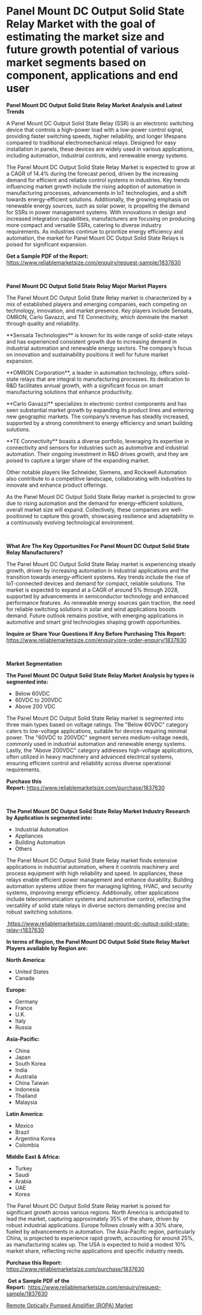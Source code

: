 <p><h1>Panel Mount DC Output Solid State Relay Market with the goal of estimating the market size and future growth potential of various market segments based on component, applications and end user</h1></p><p><strong>Panel Mount DC Output Solid State Relay Market Analysis and Latest Trends</strong></p>
<p><p>A Panel Mount DC Output Solid State Relay (SSR) is an electronic switching device that controls a high-power load with a low-power control signal, providing faster switching speeds, higher reliability, and longer lifespans compared to traditional electromechanical relays. Designed for easy installation in panels, these devices are widely used in various applications, including automation, industrial controls, and renewable energy systems.</p><p>The Panel Mount DC Output Solid State Relay Market is expected to grow at a CAGR of 14.4% during the forecast period, driven by the increasing demand for efficient and reliable control systems in industries. Key trends influencing market growth include the rising adoption of automation in manufacturing processes, advancements in IoT technologies, and a shift towards energy-efficient solutions. Additionally, the growing emphasis on renewable energy sources, such as solar power, is propelling the demand for SSRs in power management systems. With innovations in design and increased integration capabilities, manufacturers are focusing on producing more compact and versatile SSRs, catering to diverse industry requirements. As industries continue to prioritize energy efficiency and automation, the market for Panel Mount DC Output Solid State Relays is poised for significant expansion.</p></p>
<p><strong>Get a Sample PDF of the Report:&nbsp;</strong> <a href="https://www.reliablemarketsize.com/enquiry/request-sample/1837630?utm_campaign=3220&utm_medium=2&utm_source=Github&utm_content=ia&utm_term=06042025&utm_id=panel-mount-dc-output-solid-state-relay">https://www.reliablemarketsize.com/enquiry/request-sample/1837630</a></p>
<p>&nbsp;</p>
<p><strong>Panel Mount DC Output Solid State Relay Major Market Players</strong></p>
<p><p>The Panel Mount DC Output Solid State Relay market is characterized by a mix of established players and emerging companies, each competing on technology, innovation, and market presence. Key players include Sensata, OMRON, Carlo Gavazzi, and TE Connectivity, which dominate the market through quality and reliability. </p><p>**Sensata Technologies** is known for its wide range of solid-state relays and has experienced consistent growth due to increasing demand in industrial automation and renewable energy sectors. The company’s focus on innovation and sustainability positions it well for future market expansion. </p><p>**OMRON Corporation**, a leader in automation technology, offers solid-state relays that are integral to manufacturing processes. Its dedication to R&D facilitates annual growth, with a significant focus on smart manufacturing solutions that enhance productivity. </p><p>**Carlo Gavazzi** specializes in electronic control components and has seen substantial market growth by expanding its product lines and entering new geographic markets. The company’s revenue has steadily increased, supported by a strong commitment to energy efficiency and smart building solutions. </p><p>**TE Connectivity** boasts a diverse portfolio, leveraging its expertise in connectivity and sensors for industries such as automotive and industrial automation. Their ongoing investment in R&D drives growth, and they are poised to capture a larger share of the expanding market.</p><p>Other notable players like Schneider, Siemens, and Rockwell Automation also contribute to a competitive landscape, collaborating with industries to innovate and enhance product offerings. </p><p>As the Panel Mount DC Output Solid State Relay market is projected to grow due to rising automation and the demand for energy-efficient solutions, overall market size will expand. Collectively, these companies are well-positioned to capture this growth, showcasing resilience and adaptability in a continuously evolving technological environment.</p></p>
<p>&nbsp;</p>
<p><strong>What Are The Key Opportunities For Panel Mount DC Output Solid State Relay Manufacturers?</strong></p>
<p><p>The Panel Mount DC Output Solid State Relay market is experiencing steady growth, driven by increasing automation in industrial applications and the transition towards energy-efficient systems. Key trends include the rise of IoT-connected devices and demand for compact, reliable solutions. The market is expected to expand at a CAGR of around 5% through 2028, supported by advancements in semiconductor technology and enhanced performance features. As renewable energy sources gain traction, the need for reliable switching solutions in solar and wind applications boosts demand. Future outlook remains positive, with emerging applications in automotive and smart grid technologies shaping growth opportunities.</p></p>
<p><strong>Inquire or Share Your Questions If Any Before Purchasing This Report:</strong> <a href="https://www.reliablemarketsize.com/enquiry/pre-order-enquiry/1837630?utm_campaign=3220&utm_medium=2&utm_source=Github&utm_content=ia&utm_term=06042025&utm_id=panel-mount-dc-output-solid-state-relay">https://www.reliablemarketsize.com/enquiry/pre-order-enquiry/1837630</a></p>
<p>&nbsp;</p>
<p><strong>Market Segmentation</strong></p>
<p><strong>The Panel Mount DC Output Solid State Relay Market Analysis by types is segmented into:</strong></p>
<p><ul><li>Below 60VDC</li><li>60VDC to 200VDC</li><li>Above 200 VDC</li></ul></p>
<p><p>The Panel Mount DC Output Solid State Relay market is segmented into three main types based on voltage ratings. The "Below 60VDC" category caters to low-voltage applications, suitable for devices requiring minimal power. The "60VDC to 200VDC" segment serves medium-voltage needs, commonly used in industrial automation and renewable energy systems. Lastly, the "Above 200VDC" category addresses high-voltage applications, often utilized in heavy machinery and advanced electrical systems, ensuring efficient control and reliability across diverse operational requirements.</p></p>
<p><strong>Purchase this Report:&nbsp;</strong><a href="https://www.reliablemarketsize.com/purchase/1837630?utm_campaign=3220&utm_medium=2&utm_source=Github&utm_content=ia&utm_term=06042025&utm_id=panel-mount-dc-output-solid-state-relay">https://www.reliablemarketsize.com/purchase/1837630</a></p>
<p>&nbsp;</p>
<p><strong>The Panel Mount DC Output Solid State Relay Market Industry Research by Application is segmented into:</strong></p>
<p><ul><li>Industrial Automation</li><li>Appliances</li><li>Building Automation</li><li>Others</li></ul></p>
<p><p>The Panel Mount DC Output Solid State Relay market finds extensive applications in industrial automation, where it controls machinery and process equipment with high reliability and speed. In appliances, these relays enable efficient power management and enhance durability. Building automation systems utilize them for managing lighting, HVAC, and security systems, improving energy efficiency. Additionally, other applications include telecommunication systems and automotive control, reflecting the versatility of solid state relays in diverse sectors demanding precise and robust switching solutions.</p></p>
<p><a href="https://www.reliablemarketsize.com/panel-mount-dc-output-solid-state-relay-r1837630?utm_campaign=3220&utm_medium=2&utm_source=Github&utm_content=ia&utm_term=06042025&utm_id=panel-mount-dc-output-solid-state-relay">&nbsp;https://www.reliablemarketsize.com/panel-mount-dc-output-solid-state-relay-r1837630</a></p>
<p><strong>In terms of Region, the Panel Mount DC Output Solid State Relay Market Players available by Region are:</strong></p>
<p>
    <p> <strong> North America: </strong>
        <ul>
            <li>United States</li>
            <li>Canada</li>
        </ul>
        </p> 
    <p> <strong> Europe: </strong>
        <ul>
            <li>Germany</li>
            <li>France</li>
            <li>U.K.</li>
            <li>Italy</li>
            <li>Russia</li>
        </ul>
        </p> 
    <p> <strong> Asia-Pacific: </strong>
        <ul>
            <li>China</li>
            <li>Japan</li>
            <li>South Korea</li>
            <li>India</li>
            <li>Australia</li>
            <li>China Taiwan</li>
            <li>Indonesia</li>
            <li>Thailand</li>
            <li>Malaysia</li>
        </ul>
        </p> 
    <p> <strong> Latin America: </strong>
        <ul>
            <li>Mexico</li>
            <li>Brazil</li>
            <li>Argentina Korea</li>
            <li>Colombia</li>
        </ul>
        </p> 
    <p> <strong> Middle East & Africa: </strong>
        <ul>
            <li>Turkey</li>
            <li>Saudi</li>
            <li>Arabia</li>
            <li>UAE</li>
            <li>Korea</li>
        </ul>
    </p>
    </p>
<p><p>The Panel Mount DC Output Solid State Relay market is poised for significant growth across various regions. North America is anticipated to lead the market, capturing approximately 35% of the share, driven by robust industrial applications. Europe follows closely with a 30% share, fueled by advancements in automation. The Asia-Pacific region, particularly China, is projected to experience rapid growth, accounting for around 25%, as manufacturing scales up. The USA is expected to hold a modest 10% market share, reflecting niche applications and specific industry needs.</p></p>
<p><strong>Purchase this Report: </strong><a href="https://www.reliablemarketsize.com/purchase/1837630?utm_campaign=3220&utm_medium=2&utm_source=Github&utm_content=ia&utm_term=06042025&utm_id=panel-mount-dc-output-solid-state-relay">https://www.reliablemarketsize.com/purchase/1837630</a></p>
<p>&nbsp;<strong>Get a Sample PDF of the Report:&nbsp;&nbsp;</strong><a href="https://www.reliablemarketsize.com/enquiry/request-sample/1837630?utm_campaign=3220&utm_medium=2&utm_source=Github&utm_content=ia&utm_term=06042025&utm_id=panel-mount-dc-output-solid-state-relay">https://www.reliablemarketsize.com/enquiry/request-sample/1837630</a></p>
<p><strong></strong></p>
<p><p><a href="https://github.com/samesdufloiw/Market-Research-Report-List-1/blob/main/remote-optically-pumped-amplifier-ropa-market.md?utm_campaign=3220&utm_medium=2&utm_source=Github&utm_content=ia&utm_term=06042025&utm_id=panel-mount-dc-output-solid-state-relay">Remote Optically Pumped Amplifier (ROPA) Market</a></p></p>